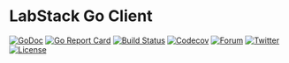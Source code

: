 # LabStack Go Client


[![GoDoc](http://img.shields.io/badge/go-documentation-blue.svg?style=flat-square)](http://godoc.org/github.com/labstack/labstack-go)
[![Go Report Card](https://goreportcard.com/badge/github.com/labstack/labstack-go?style=flat-square)](https://goreportcard.com/report/github.com/labstack/labstack-go)
[![Build Status](http://img.shields.io/travis/labstack/labstack-go.svg?style=flat-square)](https://travis-ci.org/labstack/labstack-go)
[![Codecov](https://img.shields.io/codecov/c/github/labstack/labstack-go.svg?style=flat-square)](https://codecov.io/gh/labstack/labstack-go) [![Forum](https://img.shields.io/badge/community-forum-00afd1.svg?style=flat-square)](https://forum.labstack.com)
[![Twitter](https://img.shields.io/badge/twitter-@labstack-55acee.svg?style=flat-square)](https://twitter.com/labstack)
[![License](http://img.shields.io/badge/license-mit-blue.svg?style=flat-square)](https://raw.githubusercontent.com/labstack/labstack-go/master/LICENSE)
